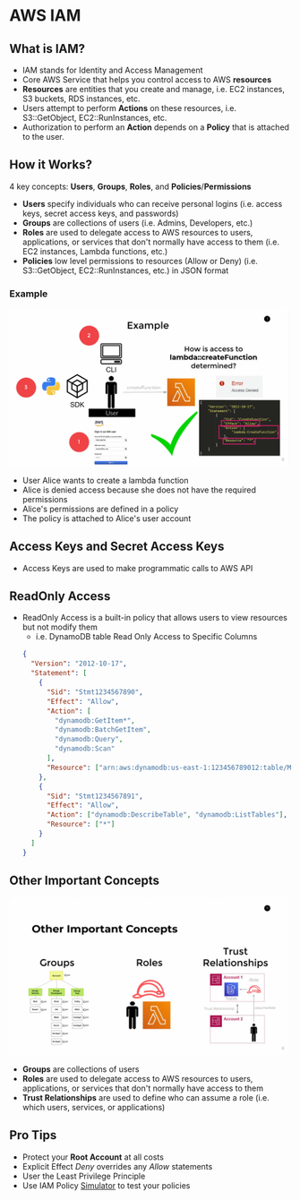 # AWS IAM

## What is IAM?

- IAM stands for Identity and Access Management
- Core AWS Service that helps you control access to AWS **resources**
- **Resources** are entities that you create and manage, i.e. EC2 instances, S3 buckets, RDS instances, etc.
- Users attempt to perform **Actions** on these resources, i.e. S3::GetObject, EC2::RunInstances, etc.
- Authorization to perform an **Action** depends on a **Policy** that is attached to the user.

## How it Works?

4 key concepts: **Users**, **Groups**, **Roles**, and **Policies**/**Permissions**

- **Users** specify individuals who can receive personal logins (i.e. access keys, secret access keys, and passwords)
- **Groups** are collections of users (i.e. Admins, Developers, etc.)
- **Roles** are used to delegate access to AWS resources to users, applications, or services that don't normally have access to them (i.e. EC2 instances, Lambda functions, etc.)
- **Policies** low level permissions to resources (Allow or Deny) (i.e. S3::GetObject, EC2::RunInstances, etc.) in JSON format

### Example

<img src="./images/example.png" width="500"/>

- User Alice wants to create a lambda function
- Alice is denied access because she does not have the required permissions
- Alice's permissions are defined in a policy
- The policy is attached to Alice's user account

## Access Keys and Secret Access Keys

- Access Keys are used to make programmatic calls to AWS API

## ReadOnly Access

- ReadOnly Access is a built-in policy that allows users to view resources but not modify them
  - i.e. DynamoDB table Read Only Access to Specific Columns
  ```json
  {
    "Version": "2012-10-17",
    "Statement": [
      {
        "Sid": "Stmt1234567890",
        "Effect": "Allow",
        "Action": [
          "dynamodb:GetItem*",
          "dynamodb:BatchGetItem",
          "dynamodb:Query",
          "dynamodb:Scan"
        ],
        "Resource": ["arn:aws:dynamodb:us-east-1:123456789012:table/MyTable"]
      },
      {
        "Sid": "Stmt1234567891",
        "Effect": "Allow",
        "Action": ["dynamodb:DescribeTable", "dynamodb:ListTables"],
        "Resource": ["*"]
      }
    ]
  }
  ```

## Other Important Concepts

<img src="./images/concepts.png" width="500"/>

- **Groups** are collections of users
- **Roles** are used to delegate access to AWS resources to users, applications, or services that don't normally have access to them
- **Trust Relationships** are used to define who can assume a role (i.e. which users, services, or applications)

## Pro Tips

- Protect your **Root Account** at all costs
- Explicit Effect _Deny_ overrides any _Allow_ statements
- User the Least Privilege Principle
- Use IAM Policy [Simulator](https://policysim.aws.amazon.com) to test your policies

